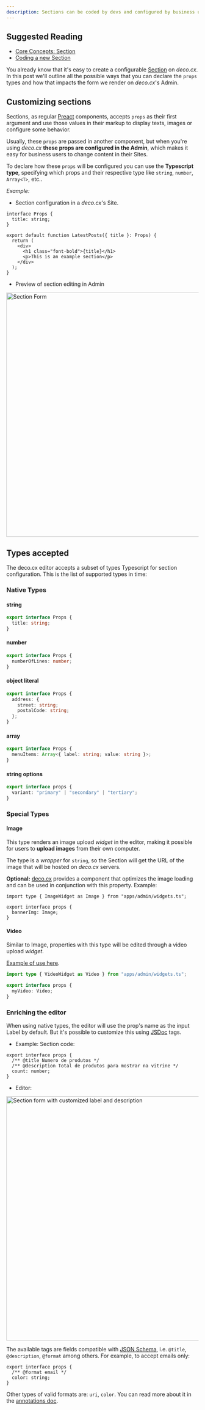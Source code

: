 ```yaml
---
description: Sections can be coded by devs and configured by business users in the Admin. Learn all of its capabilities. 
---
```


## Suggested Reading

- [Core Concepts: Section](/docs/en/concepts/section)
- [Coding a new Section](/docs/en/developing-guide/hello-world)

You already know that it's easy to create a configurable
[Section](/docs/en/concepts/section) on _deco.cx_. In this post we'll outline
all the possible ways that you can declare the `props` types and how that
impacts the form we render on _deco.cx_'s Admin.

## Customizing sections

Sections, as regular [Preact](https://preactjs.org) components, accepts `props`
as their first argument and use those values in their markup to display texts,
images or configure some behavior.

Usually, these `props` are passed in another component, but when you're using
_deco.cx_ **these props are configured in the Admin**, which makes it easy for
business users to change content in their Sites.

To declare how these `props` will be configured you can use the **Typescript
type**, specifying which props and their respective type like `string`,
`number`, `Array<T>`, etc..

_Example:_

- Section configuration in a _deco.cx_'s Site.

```tsx
interface Props {
  title: string;
}

export default function LatestPosts({ title }: Props) {
  return (
    <div>
      <h1 class="font-bold">{title}</h1>
      <p>This is an example section</p>
    </div>
  );
}
```

- Preview of section editing in Admin

<img width="640" alt="Section Form" src="/docs/dev-capabilities/utility-types/section-form.png">

## Types accepted

The deco.cx editor accepts a subset of types Typescript for
section configuration. This is the list of supported types in time:

### Native Types

#### string

```ts
export interface Props {
  title: string;
}
```

#### number

```ts
export interface Props {
  numberOfLines: number;
}
```

#### object literal

```ts
export interface Props {
  address: {
    street: string;
    postalCode: string;
  };
}
```

#### array

```ts
export interface Props {
  menuItems: Array<{ label: string; value: string }>;
}
```

#### string options

```ts
export interface props {
  variant: "primary" | "secondary" | "tertiary";
}
```

### Special Types

#### Image

This type renders an image upload _widget_ in the editor, making it possible for
users to **upload images** from their own computer.

The type is a _wrapper_ for `string`, so the Section will get the URL of the
image that will be hosted on _deco.cx_ servers.

**Optional:** [deco.cx](https://www.deco.cx) provides a component that optimizes
the image loading and can be used in conjunction with this property. Example:

```tsx
import type { ImageWidget as Image } from "apps/admin/widgets.ts";

export interface props {
  bannerImg: Image;
}
```

#### Video

Similar to Image, properties with this type will be edited through a video
upload _widget_.

[Example of use here](https://github.com/deco-sites/fashion/blob/e15a0320fe9e0b7503eb4723f7c230b23886c2b5/sections/VideoCarousel.tsx#L3).

```ts
import type { VideoWidget as Video } from "apps/admin/widgets.ts";

export interface props {
  myVideo: Video;
}
```

### Enriching the editor

When using native types, the editor will use the prop's name as the input Label
by default. But it's possible to customize this using
[JSDoc](https://jsdoc.app/) tags.

- Example: Section code:

```tsx
export interface props {
  /** @title Numero de produtos */
  /** @description Total de produtos para mostrar na vitrine */
  count: number;
}
```

- Editor:

<img width="640" alt="Section form with customized label and description" src="/docs/dev-capabilities/utility-types/label-and-description.png">

The available tags are fields compatible with
[JSON Schema](https://json-schema.org/), i.e. `@title`, `@description`,
`@format` among others. For example, to accept emails only:

```tsx
export interface props {
  /** @format email */
  color: string;
}
```

Other types of valid formats are: `uri`, `color`. You can read more
about it in the [annotations doc](/docs/en/developing-capabilities/section-properties/annotations).
